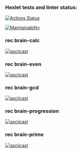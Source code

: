 ### Hexlet tests and linter status:
[![Actions Status](https://github.com/AnastasiaStepina/python-project-49/actions/workflows/hexlet-check.yml/badge.svg)](https://github.com/AnastasiaStepina/python-project-49/actions)

[![Maintainability](https://api.codeclimate.com/v1/badges/85101bb581b9f2e9c59f/maintainability)](https://codeclimate.com/github/AnastasiaStepina/python-project-49/maintainability)

### rec brain-calc

[![asciicast](https://asciinema.org/a/NA6QyKYhn99Fr4dFGV73UBjj1.svg)](https://asciinema.org/a/NA6QyKYhn99Fr4dFGV73UBjj1)

### rec brain-even

[![asciicast](https://asciinema.org/a/Zj642UO8298gQq8XbmsnMEBcf.svg)](https://asciinema.org/a/Zj642UO8298gQq8XbmsnMEBcf)

### rec brain-gcd

[![asciicast](https://asciinema.org/a/JkK1rBdncIyEmwm3HBuenOmT0.svg)](https://asciinema.org/a/JkK1rBdncIyEmwm3HBuenOmT0)

### rec brain-progression

[![asciicast](https://asciinema.org/a/s2YeIYhPZAGa237xJtpqvgmUN.svg)](https://asciinema.org/a/s2YeIYhPZAGa237xJtpqvgmUN)

### rec brain-prime

[![asciicast](https://asciinema.org/a/A8F6uARAba0e3tJP2lE1HjGVm.svg)](https://asciinema.org/a/A8F6uARAba0e3tJP2lE1HjGVm)